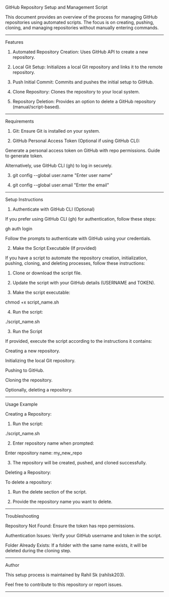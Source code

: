 GitHub Repository Setup and Management Script

This document provides an overview of the process for managing GitHub repositories using automated scripts. The focus is on creating, pushing, cloning, and managing repositories without manually entering commands.


---

Features

1. Automated Repository Creation: Uses GitHub API to create a new repository.


2. Local Git Setup: Initializes a local Git repository and links it to the remote repository.


3. Push Initial Commit: Commits and pushes the initial setup to GitHub.


4. Clone Repository: Clones the repository to your local system.


5. Repository Deletion: Provides an option to delete a GitHub repository (manual/script-based).




---

Requirements

1. Git: Ensure Git is installed on your system.


2. GitHub Personal Access Token (Optional if using GitHub CLI):

Generate a personal access token on GitHub with repo permissions.
Guide to generate token.

Alternatively, use GitHub CLI (gh) to log in securely.

3. git config --global user.name "Enter user name"

4. git config --global user.email "Enter the email"



---

Setup Instructions

1. Authenticate with GitHub CLI (Optional)

If you prefer using GitHub CLI (gh) for authentication, follow these steps:

gh auth login

Follow the prompts to authenticate with GitHub using your credentials.


2. Make the Script Executable (If provided)

If you have a script to automate the repository creation, initialization, pushing, cloning, and deleting processes, follow these instructions:

1. Clone or download the script file.


2. Update the script with your GitHub details (USERNAME and TOKEN).


3. Make the script executable:

chmod +x script_name.sh


4. Run the script:

./script_name.sh



3. Run the Script

If provided, execute the script according to the instructions it contains:

Creating a new repository.

Initializing the local Git repository.

Pushing to GitHub.

Cloning the repository.

Optionally, deleting a repository.



---

Usage Example

Creating a Repository:

1. Run the script:

./script_name.sh


2. Enter repository name when prompted:

Enter repository name: my_new_repo


3. The repository will be created, pushed, and cloned successfully.



Deleting a Repository:

To delete a repository:

1. Run the delete section of the script.


2. Provide the repository name you want to delete.




---

Troubleshooting

Repository Not Found: Ensure the token has repo permissions.

Authentication Issues: Verify your GitHub username and token in the script.

Folder Already Exists: If a folder with the same name exists, it will be deleted during the cloning step.



---

Author

This setup process is maintained by Rahil Sk (rahilsk203).

Feel free to contribute to this repository or report issues.


---
